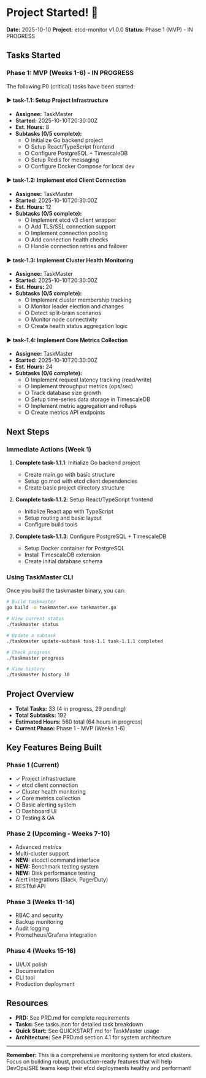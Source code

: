 # Project Started! 🚀

**Date:** 2025-10-10
**Project:** etcd-monitor v1.0.0
**Status:** Phase 1 (MVP) - IN PROGRESS

## Tasks Started

### Phase 1: MVP (Weeks 1-6) - IN PROGRESS

The following P0 (critical) tasks have been started:

#### ▶ task-1.1: Setup Project Infrastructure
- **Assignee:** TaskMaster
- **Started:** 2025-10-10T20:30:00Z
- **Est. Hours:** 8
- **Subtasks (0/5 complete):**
  - ○ Initialize Go backend project
  - ○ Setup React/TypeScript frontend
  - ○ Configure PostgreSQL + TimescaleDB
  - ○ Setup Redis for messaging
  - ○ Configure Docker Compose for local dev

#### ▶ task-1.2: Implement etcd Client Connection
- **Assignee:** TaskMaster
- **Started:** 2025-10-10T20:30:00Z
- **Est. Hours:** 12
- **Subtasks (0/5 complete):**
  - ○ Implement etcd v3 client wrapper
  - ○ Add TLS/SSL connection support
  - ○ Implement connection pooling
  - ○ Add connection health checks
  - ○ Handle connection retries and failover

#### ▶ task-1.3: Implement Cluster Health Monitoring
- **Assignee:** TaskMaster
- **Started:** 2025-10-10T20:30:00Z
- **Est. Hours:** 20
- **Subtasks (0/5 complete):**
  - ○ Implement cluster membership tracking
  - ○ Monitor leader election and changes
  - ○ Detect split-brain scenarios
  - ○ Monitor node connectivity
  - ○ Create health status aggregation logic

#### ▶ task-1.4: Implement Core Metrics Collection
- **Assignee:** TaskMaster
- **Started:** 2025-10-10T20:30:00Z
- **Est. Hours:** 24
- **Subtasks (0/6 complete):**
  - ○ Implement request latency tracking (read/write)
  - ○ Implement throughput metrics (ops/sec)
  - ○ Track database size growth
  - ○ Setup time-series data storage in TimescaleDB
  - ○ Implement metric aggregation and rollups
  - ○ Create metrics API endpoints

## Next Steps

### Immediate Actions (Week 1)

1. **Complete task-1.1.1**: Initialize Go backend project
   - Create main.go with basic structure
   - Setup go.mod with etcd client dependencies
   - Create basic project directory structure

2. **Complete task-1.1.2**: Setup React/TypeScript frontend
   - Initialize React app with TypeScript
   - Setup routing and basic layout
   - Configure build tools

3. **Complete task-1.1.3**: Configure PostgreSQL + TimescaleDB
   - Setup Docker container for PostgreSQL
   - Install TimescaleDB extension
   - Create initial database schema

### Using TaskMaster CLI

Once you build the taskmaster binary, you can:

```bash
# Build taskmaster
go build -o taskmaster.exe taskmaster.go

# View current status
./taskmaster status

# Update a subtask
./taskmaster update-subtask task-1.1 task-1.1.1 completed

# Check progress
./taskmaster progress

# View history
./taskmaster history 10
```

## Project Overview

- **Total Tasks:** 33 (4 in progress, 29 pending)
- **Total Subtasks:** 192
- **Estimated Hours:** 560 total (64 hours in progress)
- **Current Phase:** Phase 1 - MVP (Weeks 1-6)

## Key Features Being Built

### Phase 1 (Current)
- ✓ Project infrastructure
- ✓ etcd client connection
- ✓ Cluster health monitoring
- ✓ Core metrics collection
- ○ Basic alerting system
- ○ Dashboard UI
- ○ Testing & QA

### Phase 2 (Upcoming - Weeks 7-10)
- Advanced metrics
- Multi-cluster support
- **NEW:** etcdctl command interface
- **NEW:** Benchmark testing system
- **NEW:** Disk performance testing
- Alert integrations (Slack, PagerDuty)
- RESTful API

### Phase 3 (Weeks 11-14)
- RBAC and security
- Backup monitoring
- Audit logging
- Prometheus/Grafana integration

### Phase 4 (Weeks 15-16)
- UI/UX polish
- Documentation
- CLI tool
- Production deployment

## Resources

- **PRD:** See PRD.md for complete requirements
- **Tasks:** See tasks.json for detailed task breakdown
- **Quick Start:** See QUICKSTART.md for TaskMaster usage
- **Architecture:** See PRD.md section 4.1 for system architecture

---

**Remember:** This is a comprehensive monitoring system for etcd clusters. Focus on building robust, production-ready features that will help DevOps/SRE teams keep their etcd deployments healthy and performant!
